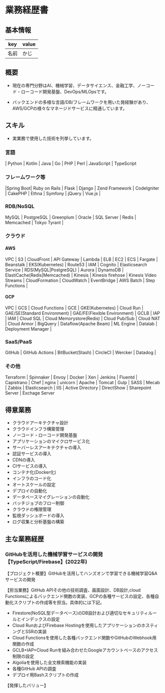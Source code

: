 # 業務経歴書

## 基本情報

|key|value|
|----|----|
|名前|かじ|

## 概要

- 現在の専門分野はAI、機械学習、データサイエンス、金融工学、ノーコード・ローコード開発基盤、DevOps/MLOpsです。

- バックエンドの多様な言語/DB/フレームワークを用いた発経験があり、AWS/GCPの様々なマネージドサービスに精通しています。


## スキル

- 実業務で使用した技術を列挙しています。

### 言語
| Python | Kotlin | Java | Go | PHP | Perl | JavaScript | TypeScript

### フレームワーク等
|Spring Boot| Ruby on Rails | Flask | Django | Zend Framework | CodeIgniter | CakePHP | Ethna | Symfony | jQuery | Vue.js |

### RDB/NoSQL

MySQL | PostgreSQL | Greenplum | Oracle | SQL Server | Redis | Memcached | Tokyo Tyrant | 

### クラウド

#### AWS

VPC | S3 | CloudFront | API Gateway | Lambda | ELB | EC2 | ECS | Fargate | Beanstalk | EKS(Kubernetes) | Route53 | IAM | Cognito | Elasticsearch Service | RDS(MySQL|PostgreSQL) | Aurora | DynamoDB | ElastiCache(Redis|Memcached) | Kinesis | Kinesis firehose | Kinesis Video Streams | CloudFormation | CloudWatch | EventBridge | AWS Batch | Step Functions | 


#### GCP

VPC | GCS | Cloud Functions | GCE | GKE(Kubernetes) | Cloud Run | GAE/SE(Standard Environment) | GAE/FE(Flexible Environment) | GCLB | IAP | IAM | Cloud SQL | Cloud Memorystore(Redis) | Cloud Pub/Sub | Cloud NAT | Cloud Armor | BigQuery | Dataflow(Apache Beam) | ML Engine | Datalab | Deployment Manager |

### SaaS/PaaS

GitHub | GitHub Actions | BitBucket(Stash) | CircleCI | Wercker | Datadog | 

### その他

Terraform | Spinnaker | Envoy | Docker | Xen | Jenkins | Fluentd | Capistrano | Chef | nginx | unicorn | Apache | Tomcat | Gulp | SASS | Mecab | Zabbix | Elasticsearch | IIS | Active Directory | DirectShow | Sharepoint Server | Exchage Server

## 得意業務

- クラウドアーキテクチャ設計
- クラウドインフラ構築管理
- ノーコード・ローコード開発基盤
- アプリケーションのマイクロサービス化
- サーバーレスアーキテクチャの導入
- 認証サービスの導入
- CDNの導入
- CIサービスの導入
- コンテナ化(Docker化)
- インフラのコード化
- オートスケールの設定
- デプロイの自動化
- データベースマイグレーションの自動化
- バッチジョブのフロー制御
- クラウドの権限管理
- 監視ダッシュボードの導入
- ログ収集と分析基盤の構築
## 主な業務経歴


### GitHubを活用した機械学習サービスの開発【TypeScript/Firebase】(2022年)

【プロジェクト概要】GitHubを活用してハンズオンで学習できる機械学習Q&Aサービスの開発

【担当業務】GitHub APIその他の技術調査、画面設計、DB設計,cloud Functionsによるバックエンド関数の実装、GCPの各種サービスの設定、各種自動化スクリプトの作成等を担当。具体的には下記。

- Firestore(NoSQL型データベース)のDB設計および適切なセキュリティルールとインデックスの設定
- Cloud RunおよびFirebase Hostingを使用したアプリケーションのホスティングとSSRの実装
- Cloud Functionsを使用した各種バックエンド関数やGitHubのWebhook用関数の作成
- GCLB+IAP+Cloud Runを組み合わせたGoogleアカウントベースのアクセス制限の設定
- Algoliaを使用した全文検索機能の実装
- 各種GitHub APIの調査
- デプロイ用Bashスクリプトの作成


【発揮したバリュー】



